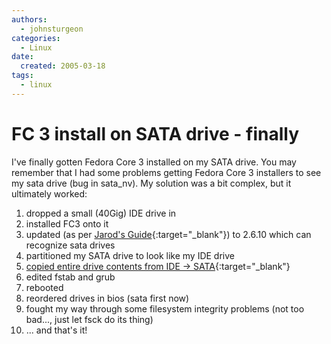 ```yaml
---
authors:
  - johnsturgeon
categories:
  - Linux
date:
  created: 2005-03-18
tags:
  - linux
---
```


# FC 3 install on SATA drive - finally

I've finally gotten Fedora Core 3 installed on my SATA drive. You may remember that I had some problems getting Fedora Core 3 installers to see my sata drive (bug in sata\_nv). My solution was a bit complex, but it ultimately worked:  
<!-- more -->
  
1. dropped a small (40Gig) IDE drive in
2. installed FC3 onto it
3. updated (as per [Jarod's Guide](http://wilsonet.com/mythtv/fcmyth.php){:target="_blank"}) to 2.6.10 which can recognize sata drives
4. partitioned my SATA drive to look like my IDE drive
5. [copied entire drive contents from IDE -> SATA](http://www.storm.ca/~yan/Hard-Disk-Upgrade.html){:target="_blank"}
6. edited fstab and grub
7. rebooted
8. reordered drives in bios (sata first now)
9. fought my way through some filesystem integrity problems (not too bad..., just let fsck do its thing)
10. ... and that's it!
